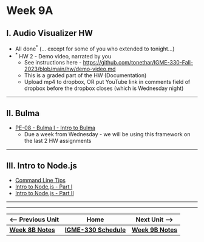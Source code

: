 # Week 9A

## I. Audio Visualizer HW
- All done<sup>\*</sup> (... except for some of you who extended to tonight...)
- <sup>\*</sup> HW 2 - Demo video, narrated by you
  - See instructions here - https://github.com/tonethar/IGME-330-Fall-2023/blob/main/hw/demo-video.md
  - This is a graded part of the HW (Documentation) 
  - Upload mp4 to dropbox, OR put YouTube link in comments field of dropbox before the dropbox closes (which is Wednesday night)

<hr>

## II. Bulma
- [PE-08 - Bulma I - Intro to Bulma](../pe/pe-08.md)
  - Due a week from Wednesday - we will be using this framework on the last 2 HW assignments

<hr>

## III. Intro to Node.js
- [Command Line Tips](../notes/command-line-tips.md)
- [Intro to Node.js - Part I](../notes/intro-to-node-1.md)
- [Intro to Node.js - Part II](../notes/intro-to-node-2.md)
 
<hr><hr>


| <-- Previous Unit | Home | Next Unit -->
| --- | --- | --- 
| [**Week 8B Notes**](08B.md)  |  [**IGME-330 Schedule**](../schedule.md) | [**Week 9B Notes**](09B.md)
